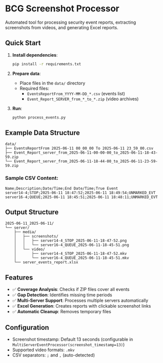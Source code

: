 # BCG Screenshot Processor

Automated tool for processing security event reports, extracting screenshots from videos, and generating Excel reports.

## Quick Start

1. **Install dependencies**:
   ```bash
   pip install -r requirements.txt
   ```

2. **Prepare data**:
   - Place files in the `data/` directory
   - Required files:
     - `EventsReportFrom_YYYY-MM-DD_*.csv` (events list)
     - `Event_Report_SERVER_from_*_to_*.zip` (video archives)

3. **Run**:
   ```bash
   python process_events.py
   ```

## Example Data Structure

```
data/
├── EventsReportFrom 2025-06-11 00_00_00 To 2025-06-11 23_59_00.csv
├── Event_Report_server_from_2025-06-11-00-00-00_to_2025-06-11-18-43-59.zip
└── Event_Report_server_from_2025-06-11-18-44-00_to_2025-06-11-23-59-59.zip
```

### Sample CSV Content:
```csv
Name;Description;Date/Time;End Date/Time;True Event
server14-4;STOP;2025-06-11 18:47:52;2025-06-11 18:49:54;UNMARKED_EVT
server16-4;QUEUE;2025-06-11 18:45:51;2025-06-11 18:48:11;UNMARKED_EVT
```

## Output Structure

```
2025-06-11_2025-06-11/
└── server/
    ├── media/
    │   ├── screenshots/
    │   │   ├── server14-4_STOP_2025-06-11-18-47-52.png
    │   │   └── server16-4_QUEUE_2025-06-11-18-45-51.png
    │   └── video/
    │       ├── server14-4_STOP_2025-06-11-18-47-52.mkv
    │       └── server16-4_QUEUE_2025-06-11-18-45-51.mkv
    └── server_events_report.xlsx
```

## Features

- ✅ **Coverage Analysis**: Checks if ZIP files cover all events
- ✅ **Gap Detection**: Identifies missing time periods
- ✅ **Multi-Server Support**: Processes multiple servers automatically
- ✅ **Excel Generation**: Creates reports with clickable screenshot links
- ✅ **Automatic Cleanup**: Removes temporary files

## Configuration

- Screenshot timestamp: Default 13 seconds (configurable in `MultiServerEventProcessor(screenshot_timestamp=13)`)
- Supported video formats: `.mkv`
- CSV separators: `;` and `,` (auto-detected)
